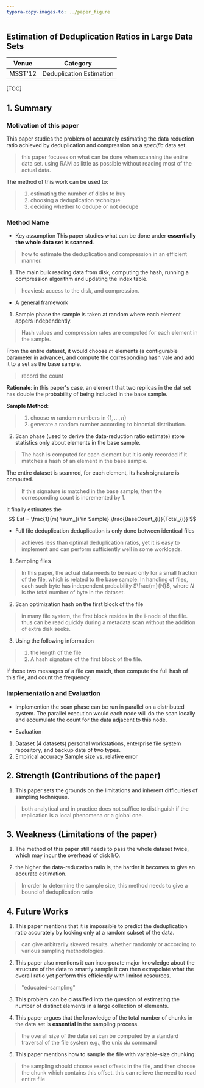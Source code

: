 ```yaml
---
typora-copy-images-to: ../paper_figure
---
```

Estimation of Deduplication Ratios in Large Data Sets
------------------------------------------
|           Venue            |       Category       |
| :------------------------: | :------------------: |
| MSST'12 | Deduplication Estimation |
[TOC]

## 1. Summary
### Motivation of this paper
This paper studies the problem of accurately estimating the data reduction ratio achieved by deduplication and compression on a *specific* data set.
> this paper focuses on what can be done when scanning the entire data set.
> using RAM as little as possible
> without reading most of the actual data.

The method of this work can be used to:
>1. estimating the number of disks to buy
>2. choosing a deduplication technique
>3. deciding whether to dedupe or not dedupe

### Method Name
- Key assumption
This paper studies what can be done under **essentially the whole data set is scanned**.
> how to estimate the deduplication and compression in an efficient manner.

1. The main bulk
reading data from disk, computing the hash, running a compression algorithm and updating the index table.
> heaviest: access to the disk, and compression.

- A general framework 
1. Sample phase
the sample is taken at random where each element appers independently.
> Hash values and compression rates are computed for each element in the sample.

From the entire dataset, it would choose $m$ elements (a configurable parameter in advance), and compute the corresponding hash vale and add it to a set as the base sample.
> record the count

**Rationale**: in this paper's case, an element that two replicas in the dat set has double the probability of being included in the base sample.

**Sample Method**:
> 1. choose $m$ random numbers in $\{1, ...,n\}$
> 2. generate a random number according to binomial distribution.

2. Scan phase (used to derive the data-reduction ratio estimate)
store statistics only about elements in the base sample.
> The hash is computed for each element but it is only recorded if it matches a hash of an element in the base sample.

The entire dataset is scanned, for each element, its hash signature is computed.
> If this signature is matched in the base sample, then the corresponding count is incremented by 1.

It finally estimates the 
$$
Est = \frac{1}{m} \sum_{i \in Sample} \frac{BaseCount_{i}}{Total_{i}}
$$

- Full file deduplication 
deduplication is only done between identical files
> achieves less than optimal deduplication ratios, yet it is easy to implement and can perform sufficiently well in some workloads.

1. Sampling files
> In this paper, the actual data needs to be read only for a small fraction of the file, which is related to the base sample.
> In handling of files, each such byte has independent probability $\frac{m}{N}$, where $N$ is the total number of byte in the dataset.

2. Scan optimization
hash on the first block of the file
> in many file system, the first block resides in the i-node of the file.
> thus can be read quickly during a metadata scan without the addition of extra disk seeks.

3. Using the following information
> 1. the length of the file
> 2. A hash signature of the first block of the file.

If those two messages of a file can match, then compute the full hash of this file, and count the frequency.

### Implementation and Evaluation
- Implemention
the scan phase can be run in parallel on a distributed system. The parallel execution would each node will do the scan locally and accumulate the count for the data adjacent to this node.


- Evaluation
1. Dataset (4 datasets)
personal workstations, enterprise file system repository, and backup date of two types.
2. Empirical accuracy
Sample size vs. relative error 


## 2. Strength (Contributions of the paper)
1. This paper sets the grounds on the limitations and inherent difficulties of sampling techniques.
> both analytical and in practice
> does not suffice to distinguish if the replication is a local phenomena or a global one.


## 3. Weakness (Limitations of the paper)
1. The method of this paper still needs to pass the whole dataset twice, which may incur the overhead of disk I/O.


2. the higher the data-reducation ratio is, the harder it becomes to give an accurate estimation.
> In order to determine the sample size, this method needs to give a bound of deduplication ratio 

## 4. Future Works
1. This paper mentions that it is impossible to predict the deduplication ratio accurately by looking only at a random subset of the data.
> can give arbitrarily skewed results.
> whether randomly or according to various sampling methodologies.

2. This paper also mentions it can incorporate major knowledge about the structure of the data to smartly sample it can then extrapolate what the overall ratio yet perform this efficiently with limited resources.
> "educated-sampling"

3. This problem can be classified into the question of estimating the number of distinct elements in a large collection of elements.

4. This paper argues that the knowledge of the total number of chunks in the data set is **essential** in the sampling process.
> the overall size of the data set can be computed by a standard traversal of the file system
> e.g., the unix $du​$ command

5. This paper mentions how to sample the file with variable-size chunking:
> the sampling should choose exact offsets in the file, and then choose the chunk which contains this offset.
> this can relieve the need to read entire file
